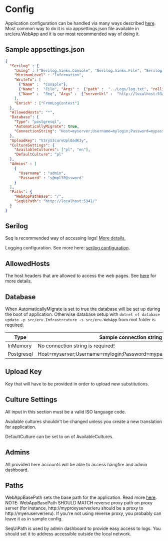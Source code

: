 ﻿# Config

Application configuration can be handled via many ways described [here](https://docs.microsoft.com/pl-pl/aspnet/core/fundamentals/configuration/?view=aspnetcore-3.1#environment-variables).
Most common way to do it is via appsettings.json file available in src/eru.WebApp and it is our most recommended way of doing it.

## Sample appsettings.json

```json
{
  "Serilog" : {
    "Using" : ["Serilog.Sinks.Console", "Serilog.Sinks.File", "Serilog.Sinks.Seq"],
    "MinimumLevel" : "Information",
    "WriteTo": [
      {"Name" :  "Console"},
      {"Name" :  "File", "Args" :  {"path" :  "../Logs/log.txt", "rollingInterval" :  "Day"}},
      {"Name" :  "Seq", "Args" :  {"serverUrl" :  "http://localhost:5341/"}}
    ],
    "Enrich" : ["FromLogContext"]
  },
  "AllowedHosts": "*",
  "Database": {
    "Type": "postgresql",
    "AutomaticallyMigrate": true,
    "ConnectionString": "Host=myserver;Username=mylogin;Password=mypass;Database=mydatabase;"
  },
  "UploadKey": "V3ryS3cureUpl0adK3y",
  "CultureSettings": {
    "AvailableCultures": ["pl", "en"],
    "DefaultCulture": "pl"
  },
  "Admins" : [
    {
      "Username" : "admin",
      "Password" : "s@mpl3P@ssword"
    }
  ],
  "Paths": {
    "WebAppPathBase": "/",
    "SeqUiPath": "http://localhost:5341/"
  }
}
```

## Serilog

Seq is recommended way of accessing logs! [More details.](https://docs.datalust.co/v2/docs/getting-started)

Logging configuration.
See more here: [serilog configuration](https://github.com/serilog/serilog/wiki/Configuration-Basics).

## AllowedHosts

The host headers that are allowed to access the web pages. See [here](https://docs.microsoft.com/en-us/dotnet/api/microsoft.aspnetcore.hostfiltering.hostfilteringoptions.allowedhosts?view=aspnetcore-3.1) for more details.

## Database

When AutomaticallyMigrate is set to true the database will be set up during the boot of application. Otherwise database setup with `dotnet ef database update -p src/eru.Infrastrcuture -s src/eru.WebApp` from root folder is required.

| Type | Sample connection string |
| --- | ---|
| InMemory | No connection string is required! |
| Postgresql | Host=myserver;Username=mylogin;Password=mypass;Database=mydatabase |

## Upload Key

Key that will have to be provided in order to upload new substitutions.

## Culture Settings

All input in this section must be a valid ISO language code.

Available cultures shouldn't be changed unless you create a new translation for application.

DefaultCulture can be set to on of AvailableCultures.

## Admins

All provided here accounts will be able to access hangfire and admin dashboard.

## Paths

WebAppBasePath sets the base path for the application. Read more [here](https://docs.microsoft.com/en-us/dotnet/api/microsoft.aspnetcore.builder.usepathbaseextensions.usepathbase?view=aspnetcore-3.1). NOTE: WebAppBasePath SHOULD MATCH reverse proxy path on proxy server (for instance, http://myproxyserver/eru should be a proxy to http://myeruserver/eru). If you're not using reverse proxy, you probably can leave it as in sample config. 

SeqUiPath is used by admin dashboard to provide easy access to logs. You should set it to address accessible outside the local network. 